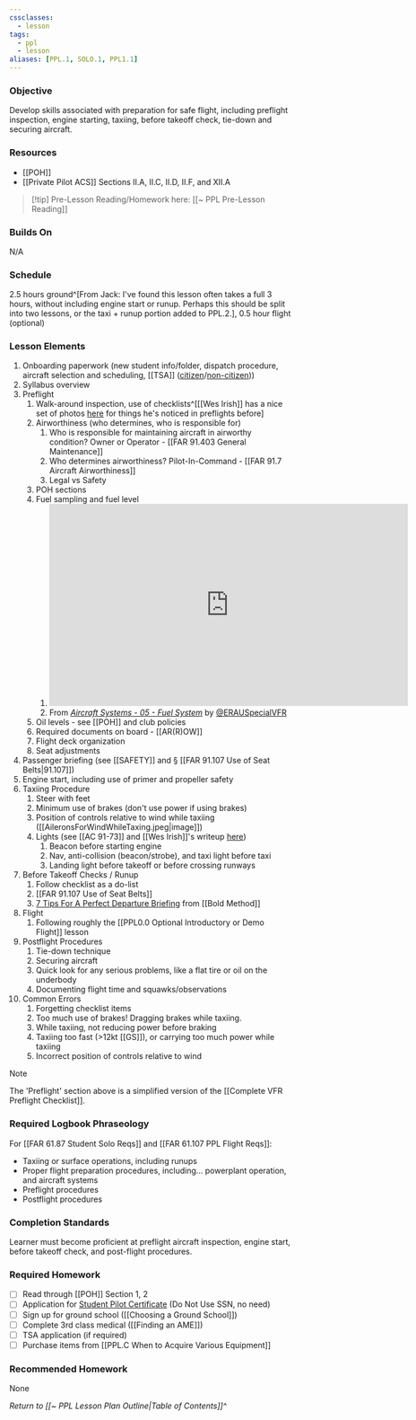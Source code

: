 ```yaml
---
cssclasses:
  - lesson
tags:
  - ppl
  - lesson
aliases: [PPL.1, SOLO.1, PPL1.1]
---
```

### Objective
Develop skills associated with preparation for safe flight, including preflight inspection, engine starting, taxiing, before takeoff check, tie-down and securing aircraft.

### Resources
- [[POH]]
- [[Private Pilot ACS]] Sections II.A, II.C, II.D, II.F, and XII.A

> [!tip] Pre-Lesson Reading/Homework here: [[~ PPL Pre-Lesson Reading]]

### Builds On
N/A

### Schedule
2.5 hours ground^[From Jack: I've found this lesson often takes a full 3 hours, without including engine start or runup. Perhaps this should be split into two lessons, or the taxi + runup portion added to PPL.2.], 0.5 hour flight (optional)

### Lesson Elements
1. Onboarding paperwork (new student info/folder, dispatch procedure, aircraft selection and scheduling, [[TSA]] ([citizen](https://www.aopa.org/advocacy/pilots/alien-flight-training-program/us-citizens-seeking-flight-training)/[non-citizen](https://www.aopa.org/advocacy/pilots/alien-flight-training-program/aliens-and-non-us-citizens-seeking-flight-training)))
2. Syllabus overview
3. Preflight
	1. Walk-around inspection, use of checklists^[[[Wes Irish]] has a nice set of photos [here](https://sites.google.com/coyotehillconsulting.com/cfiwes/library/pre-flight-fails) for things he's noticed in preflights before]
	2. Airworthiness (who determines, who is responsible for)
		1. Who is responsible for maintaining aircraft in airworthy condition? Owner or Operator - [[FAR 91.403 General Maintenance]]
		2. Who determines airworthiness? Pilot-In-Command - [[FAR 91.7 Aircraft Airworthiness]]
		3. Legal vs Safety
	3. POH sections
	4. Fuel sampling and fuel level
		1. <iframe id="ytplayer" type="text/html" width="640" height="360" src="https://youtube.com/embed/rya4YFDpsPs?start=193"  frameborder="0"></iframe>
		1. From *[Aircraft Systems - 05 - Fuel System](https://www.youtube.com/watch?v=rya4YFDpsPs)* by [@ERAUSpecialVFR](https://www.youtube.com/@ERAUSpecialVFR)
	5. Oil levels - see [[POH]] and club policies
	6. Required documents on board - [[AR(R)OW]]
	7. Flight deck organization
	8. Seat adjustments
4. Passenger briefing (see [[SAFETY]] and § [[FAR 91.107 Use of Seat Belts|91.107]])
5. Engine start, including use of primer and propeller safety
6. Taxiing Procedure
	1. Steer with feet
	2. Minimum use of brakes (don't use power if using brakes)
	3. Position of controls relative to wind while taxiing ([[AileronsForWindWhileTaxing.jpeg|image]])
	4. Lights (see [[AC 91-73]] and [[Wes Irish]]'s writeup [here](https://sites.google.com/coyotehillconsulting.com/cfiwes/lessons/lights))
		1. Beacon before starting engine
		2. Nav, anti-collision (beacon/strobe), and taxi light before taxi
		3. Landing light before takeoff or before crossing runways
7. Before Takeoff Checks / Runup
	1. Follow checklist as a do-list
	2. [[FAR 91.107 Use of Seat Belts]]
	3. [7 Tips For A Perfect Departure Briefing](https://www.boldmethod.com/blog/lists/2024/07/seven-tips-for-a-perfect-departure-briefing/) from [[Bold Method]]
8. Flight
	1. Following roughly the [[PPL0.0 Optional Introductory or Demo Flight]] lesson
9. Postflight Procedures
	1. Tie-down technique
	2. Securing aircraft
	3. Quick look for any serious problems, like a flat tire or oil on the underbody
	4. Documenting flight time and squawks/observations
10. Common Errors
	1. Forgetting checklist items
	2. Too much use of brakes! Dragging brakes while taxiing.
	3. While taxiing, not reducing power before braking
	4. Taxiing too fast (>12kt [[GS]]), or carrying too much power while taxiing
	5. Incorrect position of controls relative to wind

> [!note]
> The 'Preflight' section above is a simplified version of the [[Complete VFR Preflight Checklist]].

### Required Logbook Phraseology
For [[FAR 61.87 Student Solo Reqs]] and [[FAR 61.107 PPL Flight Reqs]]: 
- Taxiing or surface operations, including runups
- Proper flight preparation procedures, including... powerplant operation, and aircraft systems
- Preflight procedures
- Postflight procedures

### Completion Standards
Learner must become proficient at preflight aircraft inspection, engine start, before takeoff check, and post-flight procedures.

### Required Homework
- [ ] Read through [[POH]] Section 1, 2
- [ ] Application for [Student Pilot Certificate](https://iacra.faa.gov/IACRA/Default.aspx) (Do Not Use SSN, no need)
- [ ] Sign up for ground school ([[Choosing a Ground School]])
- [ ] Complete 3rd class medical ([[Finding an AME]])
- [ ] TSA application (if required)
- [ ] Purchase items from [[PPL.C When to Acquire Various Equipment]]

### Recommended Homework
None

*Return to [[~ PPL Lesson Plan Outline|Table of Contents]]^*